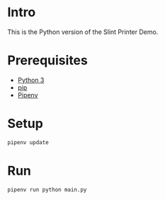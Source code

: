 <!-- Copyright © SixtyFPS GmbH <info@slint.dev> ; SPDX-License-Identifier: MIT -->

# Intro

This is the Python version of the Slint Printer Demo.

# Prerequisites

 * [Python 3](https://python.org/)
 * [pip](https://pypi.org/project/pip/)
 * [Pipenv](https://pipenv.pypa.io/en/latest/installation.html#installing-pipenv)

# Setup

```bash
pipenv update
```

# Run

```bash
pipenv run python main.py
```
